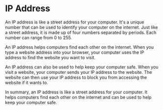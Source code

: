 # IP Address

An IP address is like a street address for your computer. It's a unique number that can be used to identify your computer on the internet. Just like a street address, it is made up of four numbers separated by periods. Each number can range from 0 to 255. 

An IP address helps computers find each other on the internet. When you type a website address into your browser, your computer uses the IP address to find the website you want to visit. 

An IP address can also be used to help keep your computer safe. When you visit a website, your computer sends your IP address to the website. The website can then use your IP address to block you from accessing the website if it wants to. 

In summary, an IP address is like a street address for your computer. It helps computers find each other on the internet and can be used to help keep your computer safe.
